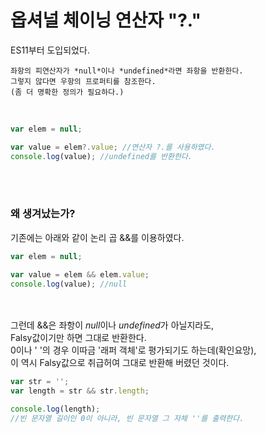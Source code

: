 # 옵셔널 체이닝 연산자 "?."

ES11부터 도입되었다.

```
좌항의 피연산자가 *null*이나 *undefined*라면 좌항을 반환한다.  
그렇지 않다면 우항의 프로퍼티를 참조한다.  
(좀 더 명확한 정의가 필요하다.)
```

&nbsp; 

```javascript
var elem = null;

var value = elem?.value; //연산자 ?.를 사용하였다.
console.log(value); //undefined를 반환한다.
```
&nbsp;  
&nbsp;  

### 왜 생겨났는가?

기존에는 아래와 같이 논리 곱 &&를 이용하였다.
```javascript
var elem = null;

var value = elem && elem.value;
console.log(value); //null
```

&nbsp;  
&nbsp;  
그런데 &&은 좌항이 *null*이나 *undefined*가 아닐지라도,  
Falsy값이기만 하면 그대로 반환한다.  
0이나 ' '의 경우 이따금 '래퍼 객체'로 평가되기도 하는데(확인요망),  
이 역시 Falsy값으로 취급허여 그대로 반환해 버렸던 것이다.

```javascript
var str = '';
var length = str && str.length;

console.log(length); 
//빈 문자열 길이인 0이 아니라, 빈 문자열 그 자체 ''를 출력한다.
```